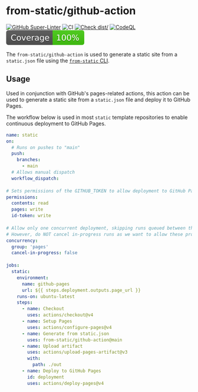 # from-static/github-action

[![GitHub Super-Linter](https://github.com/from-static/github-action/actions/workflows/linter.yml/badge.svg)](https://github.com/super-linter/super-linter)
![CI](https://github.com/from-static/github-action/actions/workflows/ci.yml/badge.svg)
[![Check dist/](https://github.com/from-static/github-action/actions/workflows/check-dist.yml/badge.svg)](https://github.com/from-static/github-action/actions/workflows/check-dist.yml)
[![CodeQL](https://github.com/from-static/github-action/actions/workflows/codeql-analysis.yml/badge.svg)](https://github.com/from-static/github-action/actions/workflows/codeql-analysis.yml)
[![Coverage](./badges/coverage.svg)](./badges/coverage.svg)

The `from-static/github-action` is used to generate a static site from a
`static.json` file using the
[`from-static` CLI](https://github.com/from-static/cli).

## Usage

Used in conjunction with GitHub's pages-related actions, this action can be used
to generate a static site from a `static.json` file and deploy it to GitHub
Pages.

The workflow below is used in most `static` template repositories to enable
continuous deployment to GitHub Pages.

```yaml
name: static
on:
  # Runs on pushes to "main"
  push:
    branches:
      - main
  # Allows manual dispatch
  workflow_dispatch:

# Sets permissions of the GITHUB_TOKEN to allow deployment to GitHub Pages
permissions:
  contents: read
  pages: write
  id-token: write

# Allow only one concurrent deployment, skipping runs queued between the run in-progress and latest queued.
# However, do NOT cancel in-progress runs as we want to allow these production deployments to complete.
concurrency:
  group: 'pages'
  cancel-in-progress: false

jobs:
  static:
    environment:
      name: github-pages
      url: ${{ steps.deployment.outputs.page_url }}
    runs-on: ubuntu-latest
    steps:
      - name: Checkout
        uses: actions/checkout@v4
      - name: Setup Pages
        uses: actions/configure-pages@v4
      - name: Generate from static.json
        uses: from-static/github-action@main
      - name: Upload artifact
        uses: actions/upload-pages-artifact@v3
        with:
          path: ./out
      - name: Deploy to GitHub Pages
        id: deployment
        uses: actions/deploy-pages@v4
```
